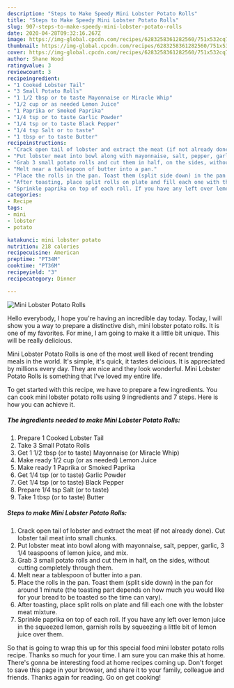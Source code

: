 ```yaml
---
description: "Steps to Make Speedy Mini Lobster Potato Rolls"
title: "Steps to Make Speedy Mini Lobster Potato Rolls"
slug: 907-steps-to-make-speedy-mini-lobster-potato-rolls
date: 2020-04-28T09:32:16.267Z
image: https://img-global.cpcdn.com/recipes/6283258361282560/751x532cq70/mini-lobster-potato-rolls-recipe-main-photo.jpg
thumbnail: https://img-global.cpcdn.com/recipes/6283258361282560/751x532cq70/mini-lobster-potato-rolls-recipe-main-photo.jpg
cover: https://img-global.cpcdn.com/recipes/6283258361282560/751x532cq70/mini-lobster-potato-rolls-recipe-main-photo.jpg
author: Shane Wood
ratingvalue: 3
reviewcount: 3
recipeingredient:
- "1 Cooked Lobster Tail"
- "3 Small Potato Rolls"
- "1 1/2 tbsp or to taste Mayonnaise or Miracle Whip"
- "1/2 cup or as needed Lemon Juice"
- "1 Paprika or Smoked Paprika"
- "1/4 tsp or to taste Garlic Powder"
- "1/4 tsp or to taste Black Pepper"
- "1/4 tsp Salt or to taste"
- "1 tbsp or to taste Butter"
recipeinstructions:
- "Crack open tail of lobster and extract the meat (if not already done). Cut lobster tail meat into small chunks."
- "Put lobster meat into bowl along with mayonnaise, salt, pepper, garlic, 3 1/4 teaspoons of lemon juice, and mix."
- "Grab 3 small potato rolls and cut them in half, on the sides, without cutting completely through them."
- "Melt near a tablespoon of butter into a pan."
- "Place the rolls in the pan. Toast them (split side down) in the pan for around 1 minute (the toasting part depends on how much you would like for your bread to be toasted so the time can vary)."
- "After toasting, place split rolls on plate and fill each one with the lobster meat mixture."
- "Sprinkle paprika on top of each roll. If you have any left over lemon juice in the squeezed lemon, garnish rolls by squeezing a little bit of lemon juice over them."
categories:
- Recipe
tags:
- mini
- lobster
- potato

katakunci: mini lobster potato 
nutrition: 218 calories
recipecuisine: American
preptime: "PT34M"
cooktime: "PT36M"
recipeyield: "3"
recipecategory: Dinner

---
```



![Mini Lobster Potato Rolls](https://img-global.cpcdn.com/recipes/6283258361282560/751x532cq70/mini-lobster-potato-rolls-recipe-main-photo.jpg)

Hello everybody, I hope you're having an incredible day today. Today, I will show you a way to prepare a distinctive dish, mini lobster potato rolls. It is one of my favorites. For mine, I am going to make it a little bit unique. This will be really delicious.



Mini Lobster Potato Rolls is one of the most well liked of recent trending meals in the world. It's simple, it's quick, it tastes delicious. It is appreciated by millions every day. They are nice and they look wonderful. Mini Lobster Potato Rolls is something that I've loved my entire life.


To get started with this recipe, we have to prepare a few ingredients. You can cook mini lobster potato rolls using 9 ingredients and 7 steps. Here is how you can achieve it.

<!--inarticleads1-->

##### The ingredients needed to make Mini Lobster Potato Rolls:

1. Prepare 1 Cooked Lobster Tail
1. Take 3 Small Potato Rolls
1. Get 1 1/2 tbsp (or to taste) Mayonnaise (or Miracle Whip)
1. Make ready 1/2 cup (or as needed) Lemon Juice
1. Make ready 1 Paprika or Smoked Paprika
1. Get 1/4 tsp (or to taste) Garlic Powder
1. Get 1/4 tsp (or to taste) Black Pepper
1. Prepare 1/4 tsp Salt (or to taste)
1. Take 1 tbsp (or to taste) Butter




<!--inarticleads2-->

##### Steps to make Mini Lobster Potato Rolls:

1. Crack open tail of lobster and extract the meat (if not already done). Cut lobster tail meat into small chunks.
1. Put lobster meat into bowl along with mayonnaise, salt, pepper, garlic, 3 1/4 teaspoons of lemon juice, and mix.
1. Grab 3 small potato rolls and cut them in half, on the sides, without cutting completely through them.
1. Melt near a tablespoon of butter into a pan.
1. Place the rolls in the pan. Toast them (split side down) in the pan for around 1 minute (the toasting part depends on how much you would like for your bread to be toasted so the time can vary).
1. After toasting, place split rolls on plate and fill each one with the lobster meat mixture.
1. Sprinkle paprika on top of each roll. If you have any left over lemon juice in the squeezed lemon, garnish rolls by squeezing a little bit of lemon juice over them.




So that is going to wrap this up for this special food mini lobster potato rolls recipe. Thanks so much for your time. I am sure you can make this at home. There's gonna be interesting food at home recipes coming up. Don't forget to save this page in your browser, and share it to your family, colleague and friends. Thanks again for reading. Go on get cooking!
